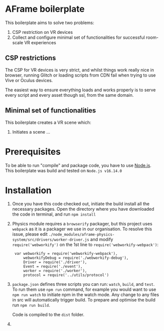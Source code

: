 # AFrame boilerplate

This boilerplate aims to solve two problems:

1. CSP restriction on VR devices
2. Collect and configure minimal set of functionalities for successful room-scale VR experiences

## CSP restrictions
The CSP for VR devices is very strict, and whilst things work really nice in browser, running Glitch or loading scripts from CDN fail when trying to use Vive or Oculus devices.

The easiest way to ensure everything loads and works properly is to serve every script and every asset though ssl, from the same domain.

## Minimal set of functionalities

This boilerplate creates a VR scene which:

1. Initiates a scene ...

# Prerequisites

To be able to run "compile" and package code, you have to use [Node.js](https://nodejs.dev/). This boilerplate was build and tested on `Node.js v16.14.0`

# Installation

1. Once you have this code checked out, initiate the build install all the necessary packages. Open the directory where you have downloaded the code in terminal, and run `npm install`
1. Physics module requires a `browserify` packager, but this project uses `webpack` as it is a packager we use in our organisation. To resolve this issue, please edit `./node_modules/aframe-physics-system/src/drivers/worker-driver.js` and modify `require('webworkify')` on the 1st line to `require('webworkify-webpack')`:
        
    <!-- language: lang-js -->
        var webworkify = require('webworkify-webpack'),
            webworkifyDebug = require('./webworkify-debug'),
            Driver = require('./driver'),
            Event = require('./event'),
            worker = require('./worker'),
            protocol = require('../utils/protocol')
1. `package.json` defines three scripts you can run: `watch`, `build`, and `test`. To run them use `npm run` command, for example you would want to use `npm run watch` to initiate npm in the watch mode. Any change to any files in src will automatically trigger build. To prepare and optimise the build run `npm run build`.  

    Code is compiled to the `dist` folder.
1.    